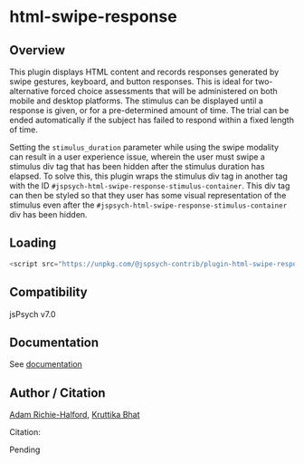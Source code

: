 # html-swipe-response

## Overview

This plugin displays HTML content and records responses generated by swipe gestures, keyboard, and button responses. This is ideal for two-alternative forced choice assessments that will be administered on both mobile and desktop platforms. The stimulus can be displayed until a response is given, or for a pre-determined amount of time. The trial can be ended automatically if the subject has failed to respond within a fixed length of time.

Setting the `stimulus_duration` parameter while using the swipe modality can result in a user experience issue, wherein the user must swipe a stimulus div tag that has been hidden after the stimulus duration has elapsed. To solve this, this plugin wraps the stimulus div tag in another tag with the ID `#jspsych-html-swipe-response-stimulus-container`. This div tag can then be styled so that they user has some visual representation of the stimulus even after the `#jspsych-html-swipe-response-stimulus-container` div has been hidden.

## Loading

```js
<script src="https://unpkg.com/@jspsych-contrib/plugin-html-swipe-response@1.1.1"></script>
```

## Compatibility

jsPsych v7.0

## Documentation

See [documentation](docs/jspsych-html-swipe-response.md)

## Author / Citation

[Adam Richie-Halford](https://github.com/richford), [Kruttika Bhat](https://github.com/KruttikaBhat)

Citation:

Pending
